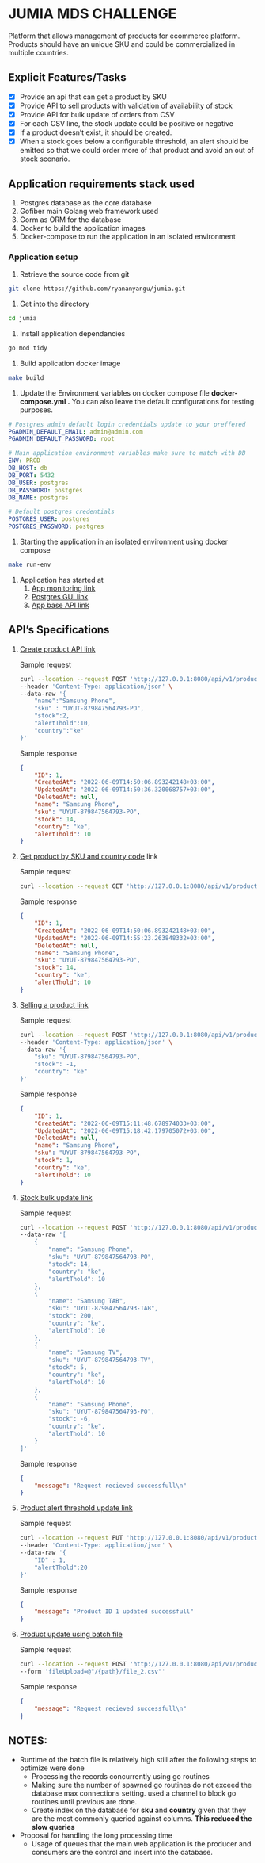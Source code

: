 # JUMIA MDS CHALLENGE

Platform that allows management of products for ecommerce platform.   Products should have an unique SKU and could be commercialized in multiple countries.

## Explicit Features/Tasks

- [x]  Provide an api that can get a product by SKU
- [x]  Provide API to sell products with validation of availability of stock
- [x]  Provide API for bulk update of orders from CSV
- [x]  For each CSV line, the stock update could be positive or negative
- [x]  If a product doesn’t exist, it should be created.
- [x]  When a stock goes below a configurable threshold, an alert should be emitted so that we could order more of that product and avoid an out of stock scenario.

## Application requirements stack used

1. Postgres database as the core database
2. Gofiber main Golang web framework used
3. Gorm as ORM for the database
4. Docker to build the application images
5. Docker-compose to run the application in an isolated environment 

### Application setup

1. Retrieve the source code from git 

```bash
git clone https://github.com/ryananyangu/jumia.git
```

1. Get into the directory

```bash
cd jumia
```

1. Install application dependancies

```bash
go mod tidy
```

1. Build application docker image

```bash
make build
```

1. Update the Environment variables on docker compose file **docker-compose.yml .** You can also leave the default configurations for testing purposes.

```yaml
# Postgres admin default login credentials update to your preffered
PGADMIN_DEFAULT_EMAIL: admin@admin.com
PGADMIN_DEFAULT_PASSWORD: root

# Main application environment variables make sure to match with DB
ENV: PROD
DB_HOST: db
DB_PORT: 5432
DB_USER: postgres
DB_PASSWORD: postgres
DB_NAME: postgres

# Default postgres credentials
POSTGRES_USER: postgres
POSTGRES_PASSWORD: postgres
```

1. Starting the application in an isolated environment using docker compose

```bash
make run-env
```

1. Application has started at 
    1. [App monitoring link](http://localhost:8080/Dashboard)
    2. [Postgres GUI link](http://localhost:5050/) 
    3. [App base API link](http://localhost:8080/api/v1)

## API’s Specifications

1. [Create product API link](http://127.0.0.1:8080/api/v1/product/update)
    
    Sample request
    
    ```bash
    curl --location --request POST 'http://127.0.0.1:8080/api/v1/product/update' \
    --header 'Content-Type: application/json' \
    --data-raw '{
        "name":"Samsung Phone",
        "sku" : "UYUT-879847564793-PO",
        "stock":2,
        "alertThold":10,
        "country":"ke"
    }'
    ```
    
    Sample response
    
    ```json
    {
        "ID": 1,
        "CreatedAt": "2022-06-09T14:50:06.893242148+03:00",
        "UpdatedAt": "2022-06-09T14:50:36.320068757+03:00",
        "DeletedAt": null,
        "name": "Samsung Phone",
        "sku": "UYUT-879847564793-PO",
        "stock": 14,
        "country": "ke",
        "alertThold": 10
    }
    ```
    
2. [Get product by SKU and country code](http://127.0.0.1:8080/api/v1/product/get?sku=UYUT-879847564793-PO&country=ke) link
    
    Sample request
    
    ```bash
    curl --location --request GET 'http://127.0.0.1:8080/api/v1/product/get?sku=UYUT-879847564793-PO&country=ke'
    ```
    
    Sample response 
    
    ```json
    {
        "ID": 1,
        "CreatedAt": "2022-06-09T14:50:06.893242148+03:00",
        "UpdatedAt": "2022-06-09T14:55:23.263848332+03:00",
        "DeletedAt": null,
        "name": "Samsung Phone",
        "sku": "UYUT-879847564793-PO",
        "stock": 14,
        "country": "ke",
        "alertThold": 10
    }
    ```
    
3. [Selling a product link](http://127.0.0.1:8080/api/v1/product/sell)
    
    Sample request
    
    ```bash
    curl --location --request POST 'http://127.0.0.1:8080/api/v1/product/sell' \
    --header 'Content-Type: application/json' \
    --data-raw '{
        "sku": "UYUT-879847564793-PO",
        "stock": -1,
        "country": "ke"
    }'
    ```
    
    Sample response 
    
    ```json
    {
        "ID": 1,
        "CreatedAt": "2022-06-09T15:11:48.678974033+03:00",
        "UpdatedAt": "2022-06-09T15:18:42.179705072+03:00",
        "DeletedAt": null,
        "name": "Samsung Phone",
        "sku": "UYUT-879847564793-PO",
        "stock": 1,
        "country": "ke",
        "alertThold": 10
    }
    ```
    
4. [Stock bulk update link](http://127.0.0.1:8080/api/v1/product/bulk/update)
    
    Sample request 
    
    ```bash
    curl --location --request POST 'http://127.0.0.1:8080/api/v1/product/bulk/update' \
    --data-raw '[
        {
            "name": "Samsung Phone",
            "sku": "UYUT-879847564793-PO",
            "stock": 14,
            "country": "ke",
            "alertThold": 10
        },
        {
            "name": "Samsung TAB",
            "sku": "UYUT-879847564793-TAB",
            "stock": 200,
            "country": "ke",
            "alertThold": 10
        },
        {
            "name": "Samsung TV",
            "sku": "UYUT-879847564793-TV",
            "stock": 5,
            "country": "ke",
            "alertThold": 10
        },
        {
            "name": "Samsung Phone",
            "sku": "UYUT-879847564793-PO",
            "stock": -6,
            "country": "ke",
            "alertThold": 10
        }
    ]'
    ```
    
    Sample response 
    
    ```json
    {
        "message": "Request recieved successfull\n"
    }
    ```
    
5. [Product alert threshold update link](http://127.0.0.1:8080/api/v1/product/threshold/update)
    
    Sample request
    
    ```bash
    curl --location --request PUT 'http://127.0.0.1:8080/api/v1/product/threshold/update' \
    --header 'Content-Type: application/json' \
    --data-raw '{
        "ID" : 1,
        "alertThold":20
    }'
    ```
    
    Sample response 
    
    ```json
    {
        "message": "Product ID 1 updated successfull"
    }
    ```
    
6. [Product update using batch file](http://127.0.0.1:8080/api/v1/product/stock/update/batchfile)
    
    Sample request
    
    ```bash
    curl --location --request POST 'http://127.0.0.1:8080/api/v1/product/stock/update/batchfile' \
    --form 'fileUpload=@"/{path}/file_2.csv"'
    ```
    
    Sample response
    
    ```json
    {
        "message": "Request recieved successfull\n"
    }
    ```
    

## NOTES:

- Runtime of the batch file is relatively high still after the following steps to optimize were done
    - Processing the records concurrently using go routines
    - Making sure the number of spawned go routines do not exceed the database max connections setting. used a channel to block go routines until previous are done.
    - Create index on the database for **sku** and **country** given that they are the most commonly queried against columns. **This reduced the slow queries**
- Proposal for handling the long processing time
    - Usage of queues that the main web application is the producer and consumers are the control and insert into the database.